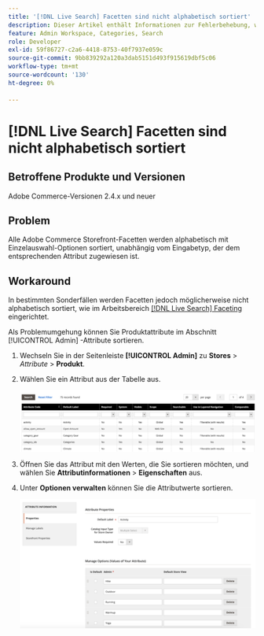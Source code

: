 ```yaml
---
title: '[!DNL Live Search] Facetten sind nicht alphabetisch sortiert'
description: Dieser Artikel enthält Informationen zur Fehlerbehebung, wenn die [!DNL Live Search] Facetten nicht alphabetisch sortiert sind.
feature: Admin Workspace, Categories, Search
role: Developer
exl-id: 59f86727-c2a6-4418-8753-40f7937e059c
source-git-commit: 9bb839292a120a3dab5151d493f915619dbf5c06
workflow-type: tm+mt
source-wordcount: '130'
ht-degree: 0%

---
```


# [!DNL Live Search] Facetten sind nicht alphabetisch sortiert

## Betroffene Produkte und Versionen

Adobe Commerce-Versionen 2.4.x und neuer

## Problem

Alle Adobe Commerce Storefront-Facetten werden alphabetisch mit Einzelauswahl-Optionen sortiert, unabhängig vom Eingabetyp, der dem entsprechenden Attribut zugewiesen ist.

## Workaround

In bestimmten Sonderfällen werden Facetten jedoch möglicherweise nicht alphabetisch sortiert, wie im Arbeitsbereich [[!DNL Live Search] Faceting](https://experienceleague.adobe.com/en/docs/commerce-merchant-services/live-search/live-search-admin/facets/faceting-workspace) eingerichtet.

Als Problemumgehung können Sie Produktattribute im Abschnitt [!UICONTROL Admin] -Attribute sortieren.

1. Wechseln Sie in der Seitenleiste **[!UICONTROL Admin]** zu **Stores** > *Attribute* > **Produkt**.
1. Wählen Sie ein Attribut aus der Tabelle aus.

   ![Attributliste](assets/attribute-list.png)

1. Öffnen Sie das Attribut mit den Werten, die Sie sortieren möchten, und wählen Sie **Attributinformationen** > **Eigenschaften** aus.
1. Unter **Optionen verwalten** können Sie die Attributwerte sortieren.

   ![Sortierattribute](assets/sort-attributes.png)
